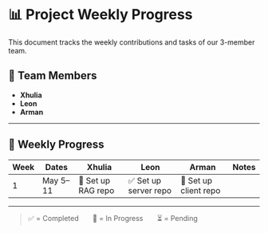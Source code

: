 # 📊 Project Weekly Progress

This document tracks the weekly contributions and tasks of our 3-member team.

## 👥 Team Members
- **Xhulia**
- **Leon**
- **Arman**

---

## 📅 Weekly Progress

| Week | Dates        | Xhulia                              | Leon                                | Arman                            | Notes                                |
|------|--------------|-------------------------------------|------------------------------------|------------------------------------|--------------------------------------|
| 1    | May 5–11     |🔄 Set up RAG repo | ✅ Set up server repo| 🔄 Set up client repo |   |
---

> ✅ = Completed  🔄 = In Progress  ⏳ = Pending

